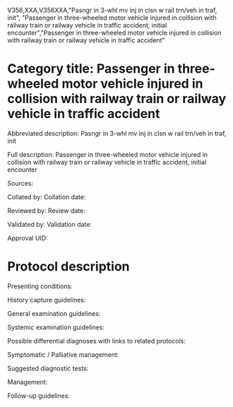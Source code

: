 V356,XXA,V356XXA,"Pasngr in 3-whl mv inj in clsn w rail trn/veh in traf, init", "Passenger in three-wheeled motor vehicle injured in collision with railway train or railway vehicle in traffic accident, initial encounter","Passenger in three-wheeled motor vehicle injured in collision with railway train or railway vehicle in traffic accident"
# Category title: Passenger in three-wheeled motor vehicle injured in collision with railway train or railway vehicle in traffic accident

Abbreviated description: Pasngr in 3-whl mv inj in clsn w rail trn/veh in traf, init

Full description: Passenger in three-wheeled motor vehicle injured in collision with railway train or railway vehicle in traffic accident, initial encounter

Sources:

Collated by:
Collation date:

Reviewed by:
Review date:

Validated by:
Validation date:

Approval UID:

# Protocol description

Presenting conditions:

History capture guidelines:

General examination guidelines:

Systemic examination guidelines:

Possible differential diagnoses with links to related protocols:

Symptomatic / Palliative management:

Suggested diagnostic tests:

Management:

Follow-up guidelines:

